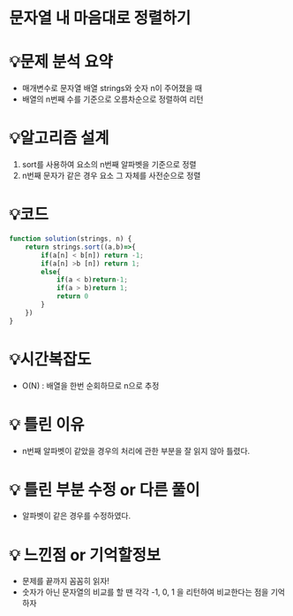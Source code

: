 # 문자열 내 마음대로 정렬하기

# 💡**문제 분석 요약**

- 매개변수로 문자열 배열 strings와 숫자 n이 주어졌을 때
- 배열의 n번째 수를 기준으로 오름차순으로 정렬하여 리턴

# 💡**알고리즘 설계**

1. sort를 사용하여 요소의 n번째 알파벳을 기준으로 정렬
2. n번째 문자가 같은 경우 요소 그 자체를 사전순으로 정렬

# 💡코드

```jsx
function solution(strings, n) {
    return strings.sort((a,b)=>{
        if(a[n] < b[n]) return -1;
        if(a[n] >b [n]) return 1;
        else{
            if(a < b)return-1;
            if(a > b)return 1;
            return 0
        }
    })
}
```

# 💡시간복잡도

- O(N) : 배열을 한번 순회하므로 n으로 추정

# 💡 틀린 이유

- n번째 알파벳이 같았을 경우의 처리에 관한 부분을 잘 읽지 않아 틀렸다.

# 💡 틀린 부분 수정 or 다른 풀이

- 알파벳이 같은 경우를 수정하였다.

# 💡 느낀점 or 기억할정보

- 문제를 끝까지 꼼꼼히 읽자!
- 숫자가 아닌 문자열의 비교를 할 땐 각각 -1, 0, 1 을 리턴하여 비교한다는 점을 기억하자
